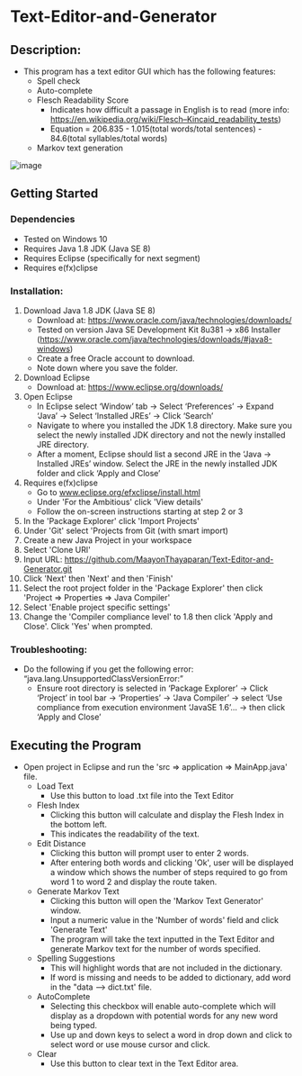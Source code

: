 # Text-Editor-and-Generator

## Description: 
- This program has a text editor GUI which has the following features:
     - Spell check
     - Auto-complete
     - Flesch Readability Score
          - Indicates how difficult a passage in English is to read (more info: https://en.wikipedia.org/wiki/Flesch–Kincaid_readability_tests)
          - Equation = 206.835 - 1.015(total words/total sentences) - 84.6(total syllables/total words)
     - Markov text generation

![image](https://github.com/MaayonThayaparan/Text-Editor-and-Generator/assets/43158629/7150dad4-6c2e-4a6e-86f0-a4d21191ccc7)

## Getting Started 

### Dependencies
- Tested on Windows 10
- Requires Java 1.8 JDK (Java SE 8)
- Requires Eclipse (specifically for next segment)
- Requires e(fx)clipse

### Installation:

1. Download Java 1.8 JDK (Java SE 8)
     - Download at: https://www.oracle.com/java/technologies/downloads/
     - Tested on version Java SE Development Kit 8u381 → x86 Installer (https://www.oracle.com/java/technologies/downloads/#java8-windows)
     - Create a free Oracle account to download.
     - Note down where you save the folder. 
2. Download Eclipse
     - Download at: https://www.eclipse.org/downloads/
4. Open Eclipse
     - In Eclipse select ‘Window’ tab → Select ‘Preferences’ → Expand ‘Java’ → Select ‘Installed JREs’ → Click ‘Search’
     - Navigate to where  you installed the JDK 1.8 directory. Make sure you select the newly installed JDK directory and not the newly installed JRE directory.
     - After a moment, Eclipse should list a second JRE in the ‘Java → Installed JREs’ window. Select the JRE in the newly installed JDK folder and click ‘Apply and Close’
5. Requires e(fx)clipse
     - Go to www.eclipse.org/efxclipse/install.html
     - Under 'For the Ambitious' click 'View details'
     - Follow the on-screen instructions starting at step 2 or 3
8. In the 'Package Explorer' click 'Import Projects'
9. Under 'Git' select 'Projects from Git (with smart import)
10. Create a new Java Project in your workspace
11. Select 'Clone URl'
12. Input URL: https://github.com/MaayonThayaparan/Text-Editor-and-Generator.git
13. Click 'Next' then 'Next' and then 'Finish'
14. Select the root project folder in the 'Package Explorer' then click 'Project => Properties => Java Compiler'
15. Select 'Enable project specific settings'
16. Change the 'Compiler compliance level' to 1.8 then click 'Apply and Close'. Click 'Yes' when prompted. 

### Troubleshooting:
- Do the following if you get the following error: “java.lang.UnsupportedClassVersionError:”
     - Ensure root directory is selected in ‘Package Explorer’ → Click ‘Project’ in tool bar → ‘Properties’ → ‘Java Compiler’ → select ‘Use compliance from execution environment ‘JavaSE 1.6’... → then click ‘Apply and Close’
 
## Executing the Program
- Open project in Eclipse and run the 'src => application => MainApp.java' file.
     - Load Text
          - Use this button to load .txt file into the Text Editor
     - Flesh Index
          - Clicking this button will calculate and display the Flesh Index in the bottom left.
          - This indicates the readability of the text.
     - Edit Distance
          - Clicking this button will prompt user to enter 2 words.
          - After entering both words and clicking 'Ok', user will be displayed a window which shows the number of steps required to go from word 1 to word 2 and display the route taken.
     - Generate Markov Text
          - Clicking this button will open the 'Markov Text Generator' window.
          - Input a numeric value in the 'Number of words' field and click 'Generate Text'
          - The program will take the text inputted in the Text Editor and generate Markov text for the number of words specified.
     - Spelling Suggestions
          - This will highlight words that are not included in the dictionary.
          - If word is missing and needs to be added to dictionary, add word in the "data --> dict.txt' file. 
     - AutoComplete
          - Selecting this checkbox will enable auto-complete which will display as a dropdown with potential words for any new word being typed.
          - Use up and down keys to select a word in drop down and click <ENTER> to select word or use mouse cursor and click.
     - Clear
          - Use this button to clear text in the Text Editor area. 
     


